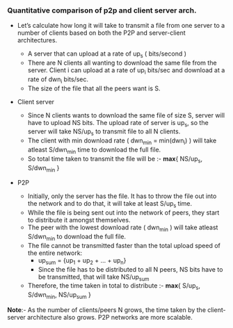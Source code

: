 ### Quantitative comparison of p2p and client server arch.

- Let’s calculate how long it will take to transmit a file from one server to a number of clients based on both the P2P and server-client architectures. 
    - A server that can upload at a rate of up<sub>s</sub> ( bits/second )
    - There are N clients all wanting to download the same file from the server. Client i can upload at a rate of up<sub>i</sub> bits/sec and download at a rate of dwn<sub>i</sub> bits/sec.
    - The size of the file that all the peers want is S.

- Client server
    - Since N clients wants to download the same file of size S, server will have to upload NS bits. The upload rate of server is up<sub>s</sub>, so the server will take NS/up<sub>s</sub> to transmit file to all N clients.
    - The client with min download rate ( dwn<sub>min</sub> = min(dwn<sub>i</sub>) ) will take atleast S/dwn<sub>min</sub> time to download the full file.
    - So total time taken to transmit the file will be :- **max**{ NS/up<sub>s</sub>, S/dwn<sub>min</sub> }

- P2P
    - Initially, only the server has the file. It has to throw the file out into the network and to do that, it will take at least S/up<sub>s</sub> time.
    - While the file is being sent out into the network of peers, they start to distribute it amongst themselves.
    - The peer with the lowest download rate ( dwn<sub>min</sub> ) will take atleast S/dwn<sub>min</sub> to download the full file.
    - The file cannot be transmitted faster than the total upload speed of the entire network:
        - up<sub>sum</sub> = {up<sub>1</sub> + up<sub>2</sub> + ... + up<sub>n</sub>}
        - Since the file has to be distributed to all N peers, NS bits have to be transmitted, that will take NS/up<sub>sum</sub>
    - Therefore, the time taken in total to distribute :- **max**{ S/up<sub>s</sub>, S/dwn<sub>min</sub>, NS/up<sub>sum</sub> }

**Note**:- As the number of clients/peers N grows,  the time taken by the client-server architecture also grows. P2P networks are more scalable.

